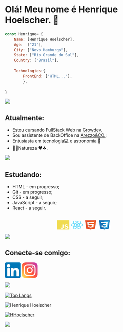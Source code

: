 # Olá! Meu nome é Henrique Hoelscher. 👋 

```javascript
const Henrique= {
    Name: [Henrique Hoelscher],
    Age:  ["21"],
    City: ["Novo Hamburgo"],
    State: ["Rio Grande do Sul"],
    Country: ["Brazil"],
   
    Technologies:{
        FrontEnd: ["HTML..."],
        },

}
```
<img src="https://user-images.githubusercontent.com/73097560/115834477-dbab4500-a447-11eb-908a-139a6edaec5c.gif"></a>

## Atualmente: <br>
- Estou cursando FullStack Web na <a href="https://www.growdev.com.br/">Growdev.</a> <br>
- Sou assistente de BackOffice na <a href="https://www.arezzo.com.br/">Arezzo&CO.</a>; <br>
- Entusiasta em tecnologia💻 e astronomia 🚀
- 🌱🌲Natureza ❤☘.

<img src="https://user-images.githubusercontent.com/73097560/115834477-dbab4500-a447-11eb-908a-139a6edaec5c.gif"></a>

<!--Tecnologias-->
## Estudando:
- HTML - em progresso;
- Git - em progresso;
- CSS - a seguir;
- JavaScript - a seguir;
- React - a seguir.


<div align="center" style="display: inline_block"><br>
        <img align="center" alt="Js" height="30" width="40" src="https://github.com/HHoelscher/HHoelscher/blob/main/images/javascript-plain.svg" target= "blanq">
        <img align="center" alt="React" height="30" width="40" src="https://github.com/HHoelscher/HHoelscher/blob/main/images/react-original.svg">
        <img align="center" alt="HTML" height="30" width="40" src="https://github.com/HHoelscher/HHoelscher/blob/main/images/html5-original.svg">
        <img align="center" alt="CSS" height="30" width="40" src="https://github.com/HHoelscher/HHoelscher/blob/main/images/css3-original.svg">
       </div>
<!--Tecnologias-->


<img src="https://user-images.githubusercontent.com/73097560/115834477-dbab4500-a447-11eb-908a-139a6edaec5c.gif"></a>


<!--Redes sociais-->
## Conecte-se comigo: <br>
<a href="https://www.linkedin.com/in/henrique-hoelscher-9392ba1a4/">
<img src="https://github.com/HHoelscher/HHoelscher/blob/main/images/linkedin.png" alt="Linkedin" width="50px" align="center"></a>
<a href="https://www.instagram.com/hhoelscher_/" target="_blank">
<img src="https://github.com/HHoelscher/HHoelscher/blob/main/images/instagram.png" alt="Instagram" width="50px" align="center"></a>
<!--Redes sociais-->

<img src="https://user-images.githubusercontent.com/73097560/115834477-dbab4500-a447-11eb-908a-139a6edaec5c.gif"></a>

<!--Contadores-->
[![Top Langs](https://github-readme-stats.vercel.app/api/top-langs/?username=HHoelscher&layout=compact)](https://github.com/HHoelscher/github-readme-stats)

<p align="left"> <img src="https://komarev.com/ghpvc/?username=HHoelscher&label=Profile%20views&color=373aff&style=flat" alt="Henrique Hoelscher"/> </p>

[![HHoelscher](https://img.shields.io/github/followers/hhoelscher?style=social)]([LINK-DO-SEU-GITHUB](https://github.com/HHoelscher))

<!--Contadores-->

<img src="https://user-images.githubusercontent.com/73097560/115834477-dbab4500-a447-11eb-908a-139a6edaec5c.gif"></a>
